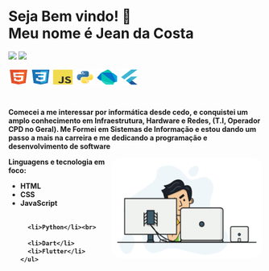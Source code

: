 
<h1>Seja Bem vindo! 👋<br>
  Meu nome é Jean da Costa </h1>

<div>
  <a href="https://github.com/JeandaCosta">
    <img height="180em" src="https://github-readme-stats.vercel.app/api?username=JeandaCosta&show_icons=true&theme=dark&include_all_commits=true&count_private=true"></a>
    <a href="https://github.com/JeandaCosta">
    <img height="180em" src="https://github-readme-stats.vercel.app/api/top-langs/?username=JeandaCosta&layout=compact&langs_count=7&theme=dark">
  </a>
</div>
  
<div style="display: inline_block"><br>
  <img align="center" alt="Jean-HTML" height="30" width="40" src="https://github.com/devicons/devicon/blob/master/icons/html5/html5-original.svg">
  <img align="center" alt="Jean-CSS" height="30" width="40" src="https://github.com/devicons/devicon/blob/master/icons/css3/css3-original.svg">
  <img align="center" alt="Jean-Js" height="30" width="40" src="https://github.com/devicons/devicon/blob/master/icons/javascript/javascript-original.svg">
  <img align="center" alt="Jean-Python" height="30" width="40" src="https://raw.githubusercontent.com/devicons/devicon/master/icons/python/python-original.svg">
  <img align="center" alt="Jean-Dart" height="30" width="40" src="https://github.com/devicons/devicon/blob/master/icons/dart/dart-original.svg">
  <img align="center" alt="Jean-Flutter" height="30" width="40" src="https://github.com/devicons/devicon/blob/master/icons/flutter/flutter-original.svg">
</div><br>

##
  
<div>
  <p> <strong> Comecei a me interessar por informática desde cedo, e conquistei um amplo conhecimento em Infraestrutura, Hardware e Redes, (T.I, Operador CPD no Geral). Me  Formei em Sistemas de Informação e estou dando um passo a mais na carreira e me dedicando a programação e desenvolvimento de software </strong></p> 
</div>

<div>
  <img style="border-radius: 20px" align="right" alt="Jean" height="200" width="300" src="ProgramGif.gif">
</div>

<div>
  <strong>
    <p>Linguagens e tecnologia em foco: </p>
    <ul>
      <li>HTML</li>
      <li>CSS</li>
      <li>JavaScript</li><br>
      
      <li>Python</li><br>
      
      <li>Dart</li>     
      <li>Flutter</li>
    </ul>
  </strong>
<div>
 
